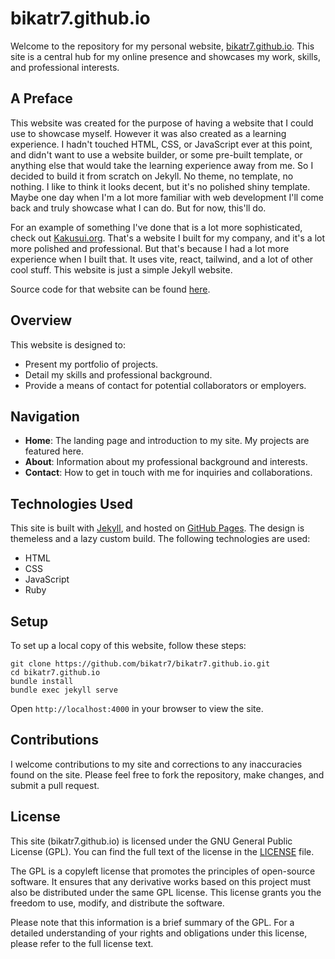 # bikatr7.github.io

Welcome to the repository for my personal website, [bikatr7.github.io](https://bikatr7.github.io). This site is a central hub for my online presence and showcases my work, skills, and professional interests.

## A Preface

This website was created for the purpose of having a website that I could use to showcase myself. However it was also created as a learning experience. I hadn't touched HTML, CSS, or JavaScript ever at this point, and didn't want to use a website builder, or some pre-built template, or anything else that would take the learning experience away from me. So I decided to build it from scratch on Jekyll. No theme, no template, no nothing. I like to think it looks decent, but it's no polished shiny template. Maybe one day when I'm a lot more familiar with web development I'll come back and truly showcase what I can do. But for now, this'll do.

For an example of something I've done that is a lot more sophisticated, check out [Kakusui.org](https://kakusui.org). That's a website I built for my company, and it's a lot more polished and professional. But that's because I had a lot more experience when I built that. It uses vite, react, tailwind, and a lot of other cool stuff. This website is just a simple Jekyll website.

Source code for that website can be found [here](https://github.com/kakusui/kakusui-org).

## Overview

This website is designed to:

- Present my portfolio of projects.
- Detail my skills and professional background.
- Provide a means of contact for potential collaborators or employers.

## Navigation

- **Home**: The landing page and introduction to my site. My projects are featured here.
- **About**: Information about my professional background and interests.
- **Contact**: How to get in touch with me for inquiries and collaborations.

## Technologies Used

This site is built with [Jekyll](https://jekyllrb.com/), and hosted on [GitHub Pages](https://pages.github.com/). The design is themeless and a lazy custom build. The following technologies are used:
- HTML
- CSS
- JavaScript
- Ruby

## Setup

To set up a local copy of this website, follow these steps:

```shell
git clone https://github.com/bikatr7/bikatr7.github.io.git
cd bikatr7.github.io
bundle install
bundle exec jekyll serve
```

Open `http://localhost:4000` in your browser to view the site.

## Contributions

I welcome contributions to my site and corrections to any inaccuracies found on the site. Please feel free to fork the repository, make changes, and submit a pull request.

## License

This site (bikatr7.github.io) is licensed under the GNU General Public License (GPL). You can find the full text of the license in the [LICENSE](License.md) file.

The GPL is a copyleft license that promotes the principles of open-source software. It ensures that any derivative works based on this project must also be distributed under the same GPL license. This license grants you the freedom to use, modify, and distribute the software.

Please note that this information is a brief summary of the GPL. For a detailed understanding of your rights and obligations under this license, please refer to the full license text.